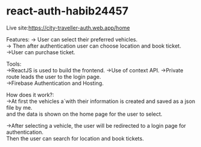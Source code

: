 # react-auth-habib24457
Live site:https://city-traveller-auth.web.app/home

Features:
-> User can select their preferred vehicles.  
-> Then after authentication user can choose location and book ticket.  
->User can purchase ticket.  


Tools:  
->ReactJS is used to build the frontend. 
->Use of context API.
->Private route leads the user to the login page.  
->Firebase Authentication and Hosting.  

How does it work?:  
->At first the vehicles a´with their information is created and saved as a json file by me.  
and the data is shown on the home page for the user to select.  

->After selecting a vehicle, the user will be redirected to a login page for authentication.  
Then the user can search for location and book tickets.  



